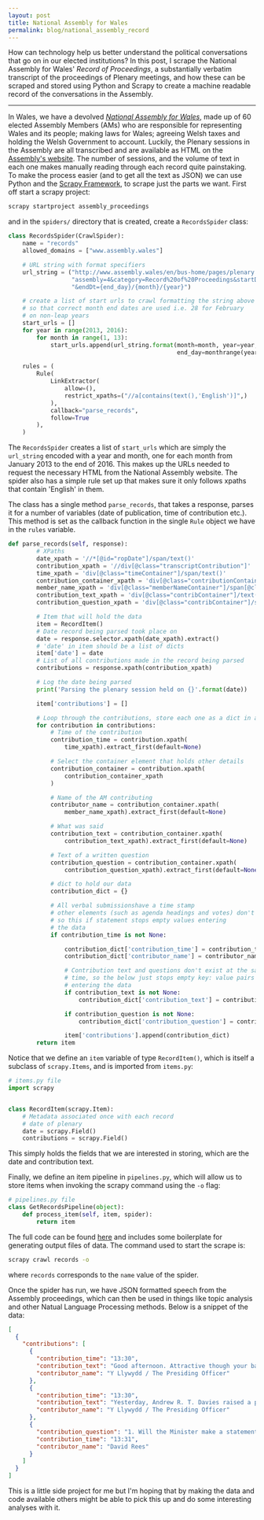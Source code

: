 ```yaml
---
layout: post
title: National Assembly for Wales
permalink: blog/national_assembly_record
---
```


How can technology help us better understand the political conversations that go on in our elected institutions? In this post, I scrape the National Assembly for Wales' *Record of Proceedings*, a substantially verbatim transcript of the proceedings of Plenary meetings, and how these can be scraped and stored using Python and Scrapy to create a machine readable record of the conversations in the Assembly.

-----
<!--more-->

In Wales, we have a devolved [*National Assembly for Wales*](http://www.assembly.wales/), made up of 60 elected Assembly Members (AMs) who are responsible for representing Wales and its people; making laws for Wales; agreeing Welsh taxes and holding the Welsh Government to account. Luckily, the Plenary sessions in the Assembly are all transcribed and are available as HTML on the [Assembly's website](http://www.assembly.wales/en/bus-home/Pages/cofnod.aspx). The number of sessions, and the volume of text in each one makes manually reading through each record quite painstaking. To make the process easier (and to get all the text as JSON) we can use Python and the [Scrapy Framework](https://scrapy.org/), to scrape just the parts we want. First off  start a scrapy project:

```Bash
scrapy startproject assembly_proceedings
```

and in the `spiders/` directory that is created, create a `RecordsSpider` class:

```Python
class RecordsSpider(CrawlSpider):
    name = "records"
    allowed_domains = ["www.assembly.wales"]

    # URL string with format specifiers
    url_string = ("http://www.assembly.wales/en/bus-home/pages/plenary.aspx?" +
                  "assembly=4&category=Record%20of%20Proceedings&startDt=01/{month}/{year}" +
                  "&endDt={end_day}/{month}/{year}")

    # create a list of start urls to crawl formatting the string above
    # so that correct month end dates are used i.e. 28 for February
    # on non-leap years
    start_urls = []
    for year in range(2013, 2016):
        for month in range(1, 13):
            start_urls.append(url_string.format(month=month, year=year,
                                                end_day=monthrange(year, month)[1]))

    rules = (
        Rule(
            LinkExtractor(
                allow=(),
                restrict_xpaths=("//a[contains(text(),'English')]",)
            ),
            callback="parse_records",
            follow=True
        ),
    )
```

The `RecordsSpider` creates a list of `start_urls` which are simply the `url_string` encoded with a year and month, one for each month from January 2013 to the end of 2016. This makes up the URLs needed to request the necessary HTML from the National Assembly website. The spider also has a simple rule set up that makes sure it only follows xpaths that contain 'English' in them.

The class has a single method `parse_records`, that takes a response, parses it for a number of variables (date of publication, time of contribution etc.). This method is set as the callback function in the single `Rule` object we have in the `rules` variable.

```Python
def parse_records(self, response):
        # XPaths
        date_xpath = '//*[@id="ropDate"]/span/text()'
        contribution_xpath = '//div[@class="transcriptContribution"]'
        time_xpath = 'div[@class="timeContainer"]/span/text()'
        contribution_container_xpath = 'div[@class="contributionContainer"]'
        member_name_xpath = 'div[@class="memberNameContainer"]/span[@class="memberName"]/text()'
        contribution_text_xpath = 'div[@class="contribContainer"]/text()'
        contribution_question_xpath = 'div[@class="contribContainer"]/span[@class="contributeTypeO"]/text()'

        # Item that will hold the data
        item = RecordItem()
        # Date record being parsed took place on
        date = response.selector.xpath(date_xpath).extract()
        # 'date' in item should be a list of dicts
        item['date'] = date
        # List of all contributions made in the record being parsed
        contributions = response.xpath(contribution_xpath)

        # Log the date being parsed
        print('Parsing the plenary session held on {}'.format(date))

        item['contributions'] = []

        # Loop through the contributions, store each one as a dict in a list
        for contribution in contributions:
            # Time of the contribution
            contribution_time = contribution.xpath(
                time_xpath).extract_first(default=None)

            # Select the container element that holds other details
            contribution_container = contribution.xpath(
                contribution_container_xpath
            )

            # Name of the AM contributing
            contributor_name = contribution_container.xpath(
                member_name_xpath).extract_first(default=None)

            # What was said
            contribution_text = contribution_container.xpath(
                contribution_text_xpath).extract_first(default=None)

            # Text of a written question
            contribution_question = contribution_container.xpath(
                contribution_question_xpath).extract_first(default=None)

            # dict to hold our data
            contribution_dict = {}

            # All verbal submissionshave a time stamp
            # other elements (such as agenda headings and votes) don't
            # so this if statement stops empty values entering
            # the data
            if contribution_time is not None:

                contribution_dict['contribution_time'] = contribution_time
                contribution_dict['contributor_name'] = contributor_name

                # Contribution text and questions don't exist at the same
                # time, so the below just stops empty key: value pairs
                # entering the data
                if contribution_text is not None:
                    contribution_dict['contribution_text'] = contribution_text

                if contribution_question is not None:
                    contribution_dict['contribution_question'] = contribution_question

                item['contributions'].append(contribution_dict)
        return item
```

Notice that we define an `item` variable of type `RecordItem()`, which is itself a subclass of `scrapy.Items`, and is imported from `items.py`:

```Python
# items.py file
import scrapy


class RecordItem(scrapy.Item):
    # Metadata associated once with each record
    # date of plenary
    date = scrapy.Field()
    contributions = scrapy.Field()
```

This simply holds the fields that we are interested in storing, which are the date and contribution text.

Finally, we define an item pipeline in `pipelines.py`, which will allow us to store items when invoking the scrapy command using the `-o` flag:

```Python
# pipelines.py file
class GetRecordsPipeline(object):
    def process_item(self, item, spider):
        return item
```

The full code can be found [here](https://github.com/JamesGardiner/assembly_proceedings/tree/master/src/data/get_records) and includes some boilerplate for generating output files of data. The command used to start the scrape is:

```Bash
scrapy crawl records -o
```

where `records` corresponds to the `name` value of the spider.

Once the spider has run, we have JSON formatted speech from the Assembly proceedings, which can then be used in things like topic analysis and other Natual Language Processing methods. Below is a snippet of the data:

```JSON
[
  {
    "contributions": [
      {
        "contribution_time": "13:30",
        "contribution_text": "Good afternoon. Attractive though your back is, Alun Davies, I would rather see your face. [Laughter.] That is now on the record. The National Assembly for Wales is now in session.",
        "contributor_name": "Y Llywydd / The Presiding Officer"
      },
      {
        "contribution_time": "13:30",
        "contribution_text": "Yesterday, Andrew R. T. Davies raised a point of order regarding remarks made by the First Minister during questions to him. I have now had the opportunity to review the Record of Proceedings. The First Minister’s questions is the opportunity for Members to scrutinise the First Minister, and robust, spirited debate is expected. However, I expect all Members to behave courteously, even when both sides are disputing evidence. I would remind Members that they should not make remarks in the Chamber that appear to call into question another Member’s integrity. Thank you.",
        "contributor_name": "Y Llywydd / The Presiding Officer"
      },
      {
        "contribution_question": "1. Will the Minister make a statement on curriculum developments for schools. OAQ(4)0232(ESK)",
        "contribution_time": "13:31",
        "contributor_name": "David Rees"
      }
    ]
  }
]
```


This is a little side project for me but I'm hoping that by making the data and code available others might be able to pick this up and do some interesting analyses with it.
